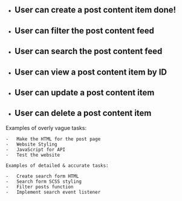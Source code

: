- ##  User can create a post content item done! 

- ##  User can filter the post content feed
- ##  User can search the post content feed
- ##   User can view a post content item by ID

- ##   User can update a post content item
- ##  User can delete a post content item




 Examples of overly vague tasks:
    
    -   Make the HTML for the post page
    -   Website Styling
    -   JavaScript for API
    -   Test the website
    
    Examples of detailed & accurate tasks:
    
    -   Create search form HTML
    -   Search form SCSS styling
    -   Filter posts function
    -   Implement search event listener